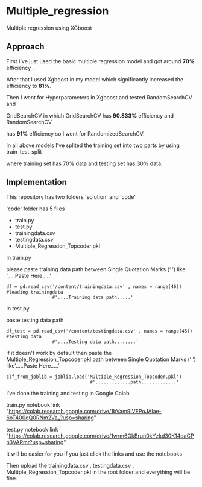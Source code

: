 # Multiple_regression
Multiple regression using XGboost 





## Approach
 

First I've just used the basic multiple regression model and got around **70%** efficiency .

After that I used Xgboost in my model which significantly increased the efficiency to **81%**.

Then I went for Hyperparameters in Xgboost and tested RandomSearchCV and 

GridSearchCV in which GridSearchCV has **90.833%** efficiency  and RandomSearchCV

has **91%** efficiency so I went for RandomizedSearchCV.

In all above models I've splited the training set into two parts by using train_test_split

where training set has 70% data and testing set has 30% data.
## Implementation      


This repository has two folders 'solution'  and 'code'

'code' folder has 5 files 

- train.py
- test.py
- trainingdata.csv
- testingdata.csv
- Multiple_Regression_Topcoder.pkl

In train.py 

please paste training data path between Single Quotation Marks (‘ ’) like  '.....Paste Here.....' 

```
df = pd.read_csv('/content/trainingdata.csv' , names = range(46))      #loading trainingdata          
                 #'....Training data path.....'

```
In test.py

paste testing data path
```
df_test = pd.read_csv('/content/testingdata.csv' , names = range(45))  #testing data
                 #'....Testing data path........' 
```

if it doesn't work by default then paste the  Multiple_Regression_Topcoder.pkl path between Single Quotation Marks (‘ ’) like'.....Paste Here.....'
```
clf_from_joblib = joblib.load('Multiple_Regression_Topcoder.pkl')  
                               #'.............path.............' 

```

I've done the training and testing in   Google Colab

train.py notebook link  "https://colab.research.google.com/drive/1bVam9IVEPoJAlae-6oT400qQ0RNm2Va_?usp=sharing"

test.py notebook link   "https://colab.research.google.com/drive/1wrm6QkBrun0kYzkd30K14oaCPn3VARmr?usp=sharing"

It will be easier for you if you just click the  links and use the notebooks

Then  upload the trainingdata.csv  ,   testingdata.csv   ,  Multiple_Regression_Topcoder.pkl in the root folder and everything will be fine.

